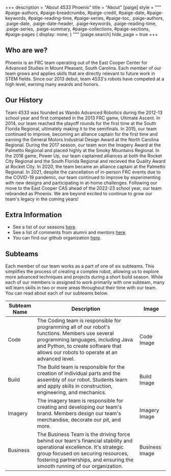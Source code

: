 +++
description = "About 4533 Phoenix"
title = "About"
[paige]
style = """
#paige-authors,
#paige-breadcrumbs,
#paige-credit,
#paige-date,
#paige-keywords,
#paige-reading-time,
#paige-series,
#paige-toc,
.paige-authors,
.paige-date,
.paige-date-header,
.paige-keywords,
.paige-reading-time,
.paige-series,
.paige-summary,
#paige-collections,
#paige-sections,
#paige-pages {
    display: none;
}
"""
[paige.search]
hide_page = true
+++

## Who are we?

Phoenix is an FRC team operating out of the East Cooper Center for Advanced
Studies in Mount Pleasant, South Carolina. Each member of our team grows and
applies skills that are directly relevant to future work in STEM fields. Since
our 2013 debut, team 4533's robots have competed at a high level, earning many
awards and honors.

## Our History

Team 4533 was founded as Wando Advanced Robotics during the 2012-13 school year
and first competed in the 2013 FRC game, Ultimate Ascent. In 2014, our team
reached the playoff rounds for the first time at the South Florida Regional,
ultimately making it to the semifinals. In 2015, our team continued to improve,
becoming an alliance captain for the first time and earning the General Motors
Industrial Design Award at the North Carolina Regional. During the 2017 season,
our team won the Imagery Award at the Palmetto Regional and placed highly at the
Smoky Mountains Regional. In the 2018 game, Power Up, our team captained
alliances at both the Rocket City Regional and the South Florida Regional and
recieved the Quality Award at Rocket City. In 2020, the team became an alliance
captain at the Palmetto Regional. In 2021, despite the cancellation of in-person
FRC events due to the COVID-19 pandemic, our team continued to improve by
experimenting with new designs and participating in at-home challenges.
Following our move to the East Cooper CAS ahead of the 2022-23 school year, our
team rebranded as Phoenix. We are beyond excited to continue to grow our team's
legacy in the coming years!

## Extra Information

- See a list of our seasons [here](./seasons).
- See a list of comments from alumni and mentors [here](./comments).
- You can find our github organization [here](//github.com/4533-phoenix).

## Subteams

Each member of our team works as a part of one of six subteams. This simplifies
the process of creating a complex robot, allowing us to explore more advanced
techniques and projects during a short build season. While each of our members
is assigned to work primarily with one subteam, many will learn skills in two or
more areas throughout their time with our team. You can read about each of our
subteams below.

| Subteam Name | Description                                                                                                                                                                                                                               | Image          |
| ------------ | ----------------------------------------------------------------------------------------------------------------------------------------------------------------------------------------------------------------------------------------- | -------------- |
| Code         | The Coding team is responsible for programming all of our robot's functions. Members use several programming languages, including Java and Python, to create software that allows our robots to operate at an advanced level.             | Code Image     |
| Build        | The Build team is responsible for the creation of individual parts and the assembly of our robot. Students learn and apply skills in construction, engineering, and mechanics.                                                            | Build Image    |
| Imagery      | The imagery team is responsible for creating and developing our team's brand. Members design our team's merchandise, decorate our pit, and more.                                                                                          | Imagery Image  |
| Business     | The Business Team is the driving force behind our team's financial stability and operational excellence. It's strategic group focused on securing resources, fostering partnerships, and ensuring the smooth running of our organization. | Business Image |

